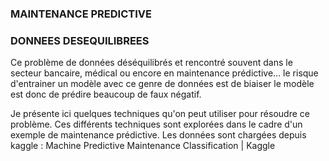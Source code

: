 ### MAINTENANCE PREDICTIVE 

### DONNEES DESEQUILIBREES
Ce problème de données déséquilibrés et rencontré souvent dans le secteur bancaire, médical ou encore en maintenance prédictive… le risque d'entrainer un modèle avec ce genre de données est de biaiser le modèle est donc de prédire beaucoup de faux négatif.

Je présente ici quelques techniques qu'on peut utiliser pour résoudre ce problème. Ces différents techniques sont explorées dans le cadre d'un exemple de maintenance prédictive.
Les données sont chargées depuis kaggle : Machine Predictive Maintenance Classification | Kaggle
